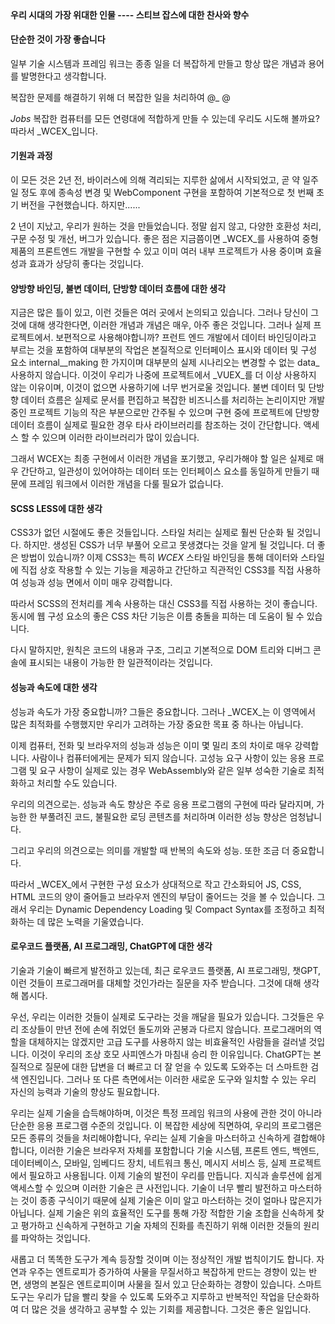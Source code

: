 <!--DESC: {"icon":"assistant",id:4} -->
<p align=center><svg width=8em src="@/@wcex/doc/assets/jobs.svg" ></svg></p>

#### 우리 시대의 가장 위대한 인물 ---- **스티브 잡스**에 대한 찬사와 향수

#### 단순한 것이 가장 좋습니다

일부 기술 시스템과 프레임 워크는 종종 일을 더 복잡하게 만들고 항상 많은 개념과 용어를 발명한다고 생각합니다.

복잡한 문제를 해결하기 위해 더 복잡한 일을 처리하여 @\_ @

_Jobs_ 복잡한 컴퓨터를 모든 연령대에 적합하게 만들 수 있는데 우리도 시도해 볼까요? 따라서 _WCEX_입니다.

#### 기원과 과정

이 모든 것은 2년 전, 바이러스에 의해 격리되는 지루한 삶에서 시작되었고, 곧 약 일주일 정도 후에 종속성 변경 및 WebComponent 구현을 포함하여 기본적으로 첫 번째 초기 버전을 구현했습니다. 하지만......

2 년이 지났고, 우리가 원하는 것을 만들었습니다. 정말 쉽지 않고, 다양한 호환성 처리, 구문 수정 및 개선, 버그가 있습니다. 좋은 점은 지금쯤이면 _WCEX_를 사용하여 중형 제품의 프론트엔드 개발을 구현할 수 있고 이미 여러 내부 프로젝트가 사용 중이며 효율성과 효과가 상당히 좋다는 것입니다.

#### 양방향 바인딩, 불변 데이터, 단방향 데이터 흐름에 대한 생각

지금은 많은 틀이 있고, 이런 것들은 여러 곳에서 논의되고 있습니다. 그러나 당신이 그것에 대해 생각한다면, 이러한 개념과 개념은 매우, 아주 좋은 것입니다. 그러나 실제 프로젝트에서. 보편적으로 사용해야합니까?
프런트 엔드 개발에서 데이터 바인딩이라고 부르는 것을 포함하여 대부분의 작업은 본질적으로 인터페이스 표시와 데이터 및 구성 요소 internal__making 한 가지이며 대부분의 실제 시나리오는 변경할 수 없는 data_ 사용하지 않습니다.
이것이 우리가 나중에 프로젝트에서 _VUEX_를 더 이상 사용하지 않는 이유이며, 이것이 없으면 사용하기에 너무 번거로울 것입니다. 불변 데이터 및 단방향 데이터 흐름은 실제로 문서를 편집하고 복잡한 비즈니스를 처리하는 논리이지만 개발 중인 프로젝트 기능의 작은 부분으로만 간주될 수 있으며 구현 중에 프로젝트에 단방향 데이터 흐름이 실제로 필요한 경우 타사 라이브러리를 참조하는 것이 간단합니다. 액세스 할 수 있으며 이러한 라이브러리가 많이 있습니다.

그래서 WCEX는 최종 구현에서 이러한 개념을 포기했고, 우리가해야 할 일은 실제로 매우 간단하고, 일관성이 있어야하는 데이터 또는 인터페이스 요소를 동일하게 만들기 때문에 프레임 워크에서 이러한 개념을 다룰 필요가 없습니다.

#### SCSS LESS에 대한 생각

CSS3가 없던 시절에도 좋은 것들입니다. 스타일 처리는 실제로 훨씬 단순화 될 것입니다.
하지만. 생성된 CSS가 너무 부풀어 오르고 못생겼다는 것을 알게 될 것입니다. 더 좋은 방법이 있습니까?
이제 CSS3는 특히 _WCEX_ 스타일 바인딩을 통해 데이터와 스타일에 직접 상호 작용할 수 있는 기능을 제공하고 간단하고 직관적인 CSS3를 직접 사용하여 성능과 성능 면에서 이미 매우 강력합니다.

따라서 SCSS의 전처리를 계속 사용하는 대신 CSS3를 직접 사용하는 것이 좋습니다. 동시에 웹 구성 요소의 좋은 CSS 차단 기능은 이름 충돌을 피하는 데 도움이 될 수 있습니다.

다시 말하지만, 원칙은 코드의 내용과 구조, 그리고 기본적으로 DOM 트리와 디버그 콘솔에 표시되는 내용이 가능한 한 일관적이라는 것입니다.

#### 성능과 속도에 대한 생각

성능과 속도가 가장 중요합니까? 그들은 중요합니다. 그러나 _WCEX_는 이 영역에서 많은 최적화를 수행했지만 우리가 고려하는 가장 중요한 목표 중 하나는 아닙니다.

이제 컴퓨터, 전화 및 브라우저의 성능과 성능은 이미 몇 밀리 초의 차이로 매우 강력합니다. 사람이나 컴퓨터에게는 문제가 되지 않습니다. 고성능 요구 사항이 있는 응용 프로그램 및 요구 사항이 실제로 있는 경우 WebAssembly와 같은 일부 성숙한 기술로 최적화하고 처리할 수도 있습니다.

우리의 의견으로는. 성능과 속도 향상은 주로 응용 프로그램의 구현에 따라 달라지며, 가능한 한 부풀려진 코드, 불필요한 로딩 콘텐츠를 처리하며 이러한 성능 향상은 엄청납니다.

그리고 우리의 의견으로는 의미를 개발할 때 반복의 속도와 성능. 또한 조금 더 중요합니다.

따라서 _WCEX_에서 구현한 구성 요소가 상대적으로 작고 간소화되어 JS, CSS, HTML 코드의 양이 줄어들고 브라우저 엔진의 부담이 줄어드는 것을 볼 수 있습니다. 그래서 우리는 Dynamic Dependency Loading 및 Compact Syntax를 조정하고 최적화하는 데 많은 노력을 기울였습니다.

#### 로우코드 플랫폼, AI 프로그래밍, ChatGPT에 대한 생각

기술과 기술이 빠르게 발전하고 있는데, 최근 로우코드 플랫폼, AI 프로그래밍, 챗GPT, 이런 것들이 프로그래머를 대체할 것인가라는 질문을 자주 받습니다. 그것에 대해 생각해 봅시다.

우선, 우리는 이러한 것들이 실제로 도구라는 것을 깨달을 필요가 있습니다. 그것들은 우리 조상들이 만년 전에 손에 쥐었던 돌도끼와 곤봉과 다르지 않습니다. 프로그래머의 역할을 대체하지는 않겠지만 고급 도구를 사용하지 않는 비효율적인 사람들을 걸러낼 것입니다. 이것이 우리의 조상 호모 사피엔스가 마침내 승리 한 이유입니다. ChatGPT는 본질적으로 질문에 대한 답변을 더 빠르고 더 잘 얻을 수 있도록 도와주는 더 스마트한 검색 엔진입니다. 그러나 또 다른 측면에서는 이러한 새로운 도구와 일치할 수 있는 우리 자신의 능력과 기술의 향상도 필요합니다.

우리는 실제 기술을 습득해야하며, 이것은 특정 프레임 워크의 사용에 관한 것이 아니라 단순한 응용 프로그램 수준의 것입니다. 이 복잡한 세상에 직면하여, 우리의 프로그램은 모든 종류의 것들을 처리해야합니다, 우리는 실제 기술을 마스터하고 신속하게 결합해야합니다, 이러한 기술은 브라우저 자체를 포함합니다 기술 시스템, 프론트 엔드, 백엔드, 데이터베이스, 모바일, 임베디드 장치, 네트워크 통신, 메시지 서비스 등, 실제 프로젝트에서 필요하고 사용됩니다. 이제 기술의 발전이 우리를 만듭니다. 지식과 솔루션에 쉽게 액세스할 수 있으며 이러한 기술은 큰 사전입니다. 기술이 너무 빨리 발전하고 마스터하는 것이 종종 구식이기 때문에 실제 기술은 이미 알고 마스터하는 것이 얼마나 많은지가 아닙니다. 실제 기술은 위의 효율적인 도구를 통해 가장 적합한 기술 조합을 신속하게 찾고 평가하고 신속하게 구현하고 기술 자체의 진화를 촉진하기 위해 이러한 것들의 원리를 파악하는 것입니다.

새롭고 더 똑똑한 도구가 계속 등장할 것이며 이는 정상적인 개발 법칙이기도 합니다. 자연과 우주는 엔트로피가 증가하여 사물을 무질서하고 복잡하게 만드는 경향이 있는 반면, 생명의 본질은 엔트로피이며 사물을 질서 있고 단순화하는 경향이 있습니다. 스마트 도구는 우리가 답을 빨리 찾을 수 있도록 도와주고 지루하고 반복적인 작업을 단순화하여 더 많은 것을 생각하고 공부할 수 있는 기회를 제공합니다. 그것은 좋은 일입니다.
